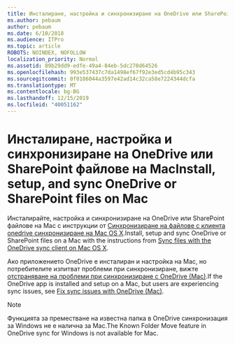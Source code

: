 ```yaml
---
title: Инсталиране, настройка и синхронизиране на OneDrive или SharePoint файлове на Mac
ms.author: pebaum
author: pebaum
ms.date: 6/10/2018
ms.audience: ITPro
ms.topic: article
ROBOTS: NOINDEX, NOFOLLOW
localization_priority: Normal
ms.assetid: 89b29dd9-edfe-49a4-84eb-5dc270d64526
ms.openlocfilehash: 993e537437c7da1498ef67f92e3ed5cd4b95c343
ms.sourcegitcommit: 0f0186044a3597e42ad14c32ca58e7224344dcfa
ms.translationtype: MT
ms.contentlocale: bg-BG
ms.lasthandoff: 12/15/2019
ms.locfileid: "40051162"
---
```

# <a name="install-setup-and-sync-onedrive-or-sharepoint-files-on-mac"></a><span data-ttu-id="685ae-102">Инсталиране, настройка и синхронизиране на OneDrive или SharePoint файлове на Mac</span><span class="sxs-lookup"><span data-stu-id="685ae-102">Install, setup, and sync OneDrive or SharePoint files on Mac</span></span> 

<span data-ttu-id="685ae-103">Инсталирайте, настройка и синхронизиране на OneDrive или SharePoint файлове на Mac с инструкции от [Синхронизиране на файлове с клиента onedrive синхронизиране на Mac OS X](https://support.office.com/article/sync-files-with-the-onedrive-sync-client-on-mac-os-x-d11b9f29-00bb-4172-be39-997da46f913f).</span><span class="sxs-lookup"><span data-stu-id="685ae-103">Install, setup and sync OneDrive or SharePoint files on a Mac with the instructions from [Sync files with the OneDrive sync client on Mac OS X](https://support.office.com/article/sync-files-with-the-onedrive-sync-client-on-mac-os-x-d11b9f29-00bb-4172-be39-997da46f913f).</span></span>

<span data-ttu-id="685ae-104">Ако приложението OneDrive е инсталиран и настройка на Mac, но потребителите изпитват проблеми при синхронизиране, вижте [отстраняване на проблеми при синхронизиране с OneDrive (Mac)](https://support.office.com/article/fix-onedrive-sync-problems-on-a-mac-af3012d7-13ec-4ac9-bbb1-ebcd2a0cd756).</span><span class="sxs-lookup"><span data-stu-id="685ae-104">If the OneDrive app is installed and setup on a Mac, but users are experiencing sync issues, see [Fix sync issues with OneDrive (Mac)](https://support.office.com/article/fix-onedrive-sync-problems-on-a-mac-af3012d7-13ec-4ac9-bbb1-ebcd2a0cd756).</span></span>

> [!NOTE]
> <span data-ttu-id="685ae-105">Функцията за преместване на известна папка в OneDrive синхронизация за Windows не е налична за Mac.</span><span class="sxs-lookup"><span data-stu-id="685ae-105">The Known Folder Move feature in OneDrive sync for Windows is not available for Mac.</span></span>





